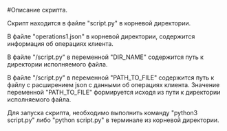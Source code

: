 #Описание скрипта.

Скрипт находится в файле "script.py" в корневой директории.

В файле "operations1.json" в корневой директории, содержится информация об операциях клиента.

В файле "/script.py" в переменной "DIR_NAME" содержится путь к директории исполняемого файла.

В файле "/script.py" в переменной "PATH_TO_FILE" содержится путь к файлу с расширением json с
данными об операциях клиента. Значение переменной "PATH_TO_FILE" формируется исходя из пути к директории исполняемого файла.

Для запуска скрипта, необходимо выполнить команду "python3 script.py" либо "python script.py" в терминале из корневой директории.
